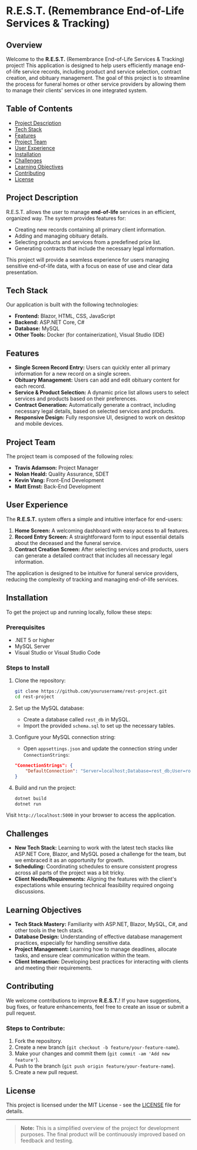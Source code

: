 # R.E.S.T. (Remembrance End-of-Life Services & Tracking)

## Overview
Welcome to the **R.E.S.T.** (Remembrance End-of-Life Services & Tracking) project! This application is designed to help users efficiently manage end-of-life service records, including product and service selection, contract creation, and obituary management. The goal of this project is to streamline the process for funeral homes or other service providers by allowing them to manage their clients' services in one integrated system.

## Table of Contents
- [Project Description](#project-description)
- [Tech Stack](#tech-stack)
- [Features](#features)
- [Project Team](#project-team)
- [User Experience](#user-experience)
- [Installation](#installation)
- [Challenges](#challenges)
- [Learning Objectives](#learning-objectives)
- [Contributing](#contributing)
- [License](#license)

## Project Description
R.E.S.T. allows the user to manage **end-of-life** services in an efficient, organized way. The system provides features for:
- Creating new records containing all primary client information.
- Adding and managing obituary details.
- Selecting products and services from a predefined price list.
- Generating contracts that include the necessary legal information.

This project will provide a seamless experience for users managing sensitive end-of-life data, with a focus on ease of use and clear data presentation.

## Tech Stack
Our application is built with the following technologies:
- **Frontend:** Blazor, HTML, CSS, JavaScript
- **Backend:** ASP.NET Core, C#
- **Database:** MySQL
- **Other Tools:** Docker (for containerization), Visual Studio (IDE)

## Features
- **Single Screen Record Entry:** Users can quickly enter all primary information for a new record on a single screen.
- **Obituary Management:** Users can add and edit obituary content for each record.
- **Service & Product Selection:** A dynamic price list allows users to select services and products based on their preferences.
- **Contract Generation:** Automatically generate a contract, including necessary legal details, based on selected services and products.
- **Responsive Design:** Fully responsive UI, designed to work on desktop and mobile devices.

## Project Team
The project team is composed of the following roles:
- **Travis Adamson:** Project Manager
- **Nolan Heald:** Quality Assurance, SDET
- **Kevin Vang:** Front-End Development
- **Matt Ernst:** Back-End Development

## User Experience
The **R.E.S.T.** system offers a simple and intuitive interface for end-users:
1. **Home Screen:** A welcoming dashboard with easy access to all features.
2. **Record Entry Screen:** A straightforward form to input essential details about the deceased and the funeral service.
3. **Contract Creation Screen:** After selecting services and products, users can generate a detailed contract that includes all necessary legal information.

The application is designed to be intuitive for funeral service providers, reducing the complexity of tracking and managing end-of-life services.

## Installation
To get the project up and running locally, follow these steps:

### Prerequisites
- .NET 5 or higher
- MySQL Server
- Visual Studio or Visual Studio Code

### Steps to Install
1. Clone the repository:
    ```bash
    git clone https://github.com/yourusername/rest-project.git
    cd rest-project
    ```

2. Set up the MySQL database:
    - Create a database called `rest_db` in MySQL.
    - Import the provided `schema.sql` to set up the necessary tables.

3. Configure your MySQL connection string:
    - Open `appsettings.json` and update the connection string under `ConnectionStrings`:
    ```json
    "ConnectionStrings": {
        "DefaultConnection": "Server=localhost;Database=rest_db;User=root;Password=yourpassword;"
    }
    ```

4. Build and run the project:
    ```bash
    dotnet build
    dotnet run
    ```

Visit `http://localhost:5000` in your browser to access the application.

## Challenges
- **New Tech Stack:** Learning to work with the latest tech stacks like ASP.NET Core, Blazor, and MySQL posed a challenge for the team, but we embraced it as an opportunity for growth.
- **Scheduling:** Coordinating schedules to ensure consistent progress across all parts of the project was a bit tricky.
- **Client Needs/Requirements:** Aligning the features with the client's expectations while ensuring technical feasibility required ongoing discussions.

## Learning Objectives
- **Tech Stack Mastery:** Familiarity with ASP.NET, Blazor, MySQL, C#, and other tools in the tech stack.
- **Database Design:** Understanding of effective database management practices, especially for handling sensitive data.
- **Project Management:** Learning how to manage deadlines, allocate tasks, and ensure clear communication within the team.
- **Client Interaction:** Developing best practices for interacting with clients and meeting their requirements.
  
## Contributing
We welcome contributions to improve **R.E.S.T.**! If you have suggestions, bug fixes, or feature enhancements, feel free to create an issue or submit a pull request.

### Steps to Contribute:
1. Fork the repository.
2. Create a new branch (`git checkout -b feature/your-feature-name`).
3. Make your changes and commit them (`git commit -am 'Add new feature'`).
4. Push to the branch (`git push origin feature/your-feature-name`).
5. Create a new pull request.

## License
This project is licensed under the MIT License - see the [LICENSE](LICENSE) file for details.

---

> **Note:** This is a simplified overview of the project for development purposes. The final product will be continuously improved based on feedback and testing.


